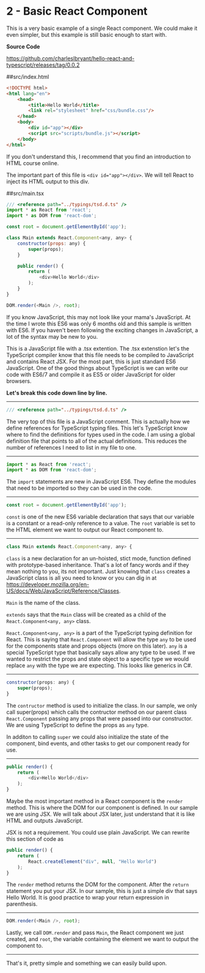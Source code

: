 # 2 - Basic React Component

This is a very basic example of a single React component. We could make it even simpler, but this example is still basic enough to start with.

**Source Code** 

https://github.com/charleslbryant/hello-react-and-typescript/releases/tag/0.0.2

##src/index.html

```html
<!DOCTYPE html>
<html lang="en">
    <head>
        <title>Hello World</title>
        <link rel="stylesheet" href="css/bundle.css"/>
    </head>
    <body>
        <div id="app"></div>
        <script src="scripts/bundle.js"></script>
    </body>
</html>
```
If you don't understand this, I recommend that you find an introduction to HTML course online.

The important part of this file is `<div id="app"></div>`. We will tell React to inject its HTML output to this div.

##src/main.tsx

```javascript
/// <reference path="../typings/tsd.d.ts" />
import * as React from 'react';
import * as DOM from 'react-dom';

const root = document.getElementById('app');

class Main extends React.Component<any, any> {
	constructor(props: any) {
		super(props);
	}

	public render() {
		return (
			<div>Hello World</div>
		);
	}
}

DOM.render(<Main />, root); 
```
If you know JavaScript, this may not look like your mama's JavaScript. At the time I wrote this ES6 was only 6 months old and this sample is written with ES6. If you haven't been following the exciting changes in JavaScript, a lot of the syntax may be new to you.

This is a JavaScript file with a .tsx extention. The .tsx extenstion let's the TypeScript compiler know that this file needs to be compiled to JavaScript and contains React JSX. For the most part, this is just standard ES6 JavaScript. One of the good things about TypeScript is we can write our code with ES6/7 and compile it as ES5 or older JavaScript for older browsers. 

**Let's break this code down line by line.**

---

```javascript
/// <reference path="../typings/tsd.d.ts" />
```

The very top of this file is a JavaScript comment. This is actually how we define references for TypeScript typing files. This let's TypeScript know where to find the definitions for types used in the code. I am using a global definition file that points to all of the actual definitions. This reduces the number of references I need to list in my file to one.

---

```javascript
import * as React from 'react';
import * as DOM from 'react-dom';
```

The `import` statements are new in JavaScript ES6. They define the modules that need to be imported so they can be used in the code.

---

```javascript
const root = document.getElementById('app');
```

`const` is one of the new ES6 variable declaration that says that our variable is a constant or a read-only reference to a value. The `root` variable is set to the HTML element we want to output our React component to.

---

```javascript
class Main extends React.Component<any, any> {
```

`class` is a new declaration for an un-hoisted, stict mode, function defined with prototype-based inheritance. That's a lot of fancy words and if they mean nothing to you, its not important. Just knowing that `class` creates a JavaScript class is all you need to know or you can dig in at https://developer.mozilla.org/en-US/docs/Web/JavaScript/Reference/Classes.

`Main` is the name of the class. 

`extends` says that the `Main` class will be created as a child of the `React.Component<any, any>` class. 

`React.Component<any, any>` is a part of the TypeScript typing definition for React. This is saying that `React.Component` will allow the type `any` to be used for the components state and props objects (more on this later). `any` is a special TypeScript type that basically says allow any type to be used. If we wanted to restrict the props and state object to a specific type we would replace `any` with the type we are expecting. This looks like generics in C#.

---

```javascript
constructor(props: any) {
	super(props);
}
```

The `contructor` method is used to initialize the class. In our sample, we only call super(props) which calls the contructor method on our parent class `React.Component` passing any props that were passed into our constructor. We are using TypeScript to define the props as `any` type.

In additon to calling `super` we could also initialize the state of the component, bind events, and other tasks to get our component ready for use.

---

```javascript
public render() {
	return (
		<div>Hello World</div>
	);
}
```

Maybe the most important method in a React component is the `render` method. This is where the DOM for our component is defined. In our sample we are using JSX. We will talk about JSX later, just understand that it is like HTML and outputs JavaScript. 

JSX is not a requirement. You could use plain JavaScript. We can rewrite this section of code as

```javascript
public render() {
	return (
		React.createElement("div", null, "Hello World")
	);
}
```

The `render` method returns the DOM for the component. After the `return` statement you put your JSX. In our sample, this is just a simple div that says Hello World. It is good practice to wrap your return expression in parenthesis.

---

```javascript
DOM.render(<Main />, root); 
```

Lastly, we call `DOM.render` and pass `Main`, the React component we just created, and `root`, the variable containing the element we want to output the component to.

---

That's it, pretty simple and something we can easily build upon.
